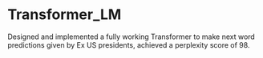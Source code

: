 # Transformer_LM
Designed and implemented a fully working Transformer to make next word predictions given by Ex US presidents, achieved a perplexity score of 98. 
